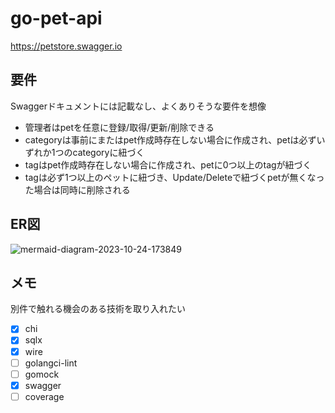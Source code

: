 ﻿# go-pet-api
https://petstore.swagger.io

## 要件
Swaggerドキュメントには記載なし、よくありそうな要件を想像
- 管理者はpetを任意に登録/取得/更新/削除できる
- categoryは事前にまたはpet作成時存在しない場合に作成され、petは必ずいずれか1つのcategoryに紐づく
- tagはpet作成時存在しない場合に作成され、petに0つ以上のtagが紐づく
- tagは必ず1つ以上のペットに紐づき、Update/Deleteで紐づくpetが無くなった場合は同時に削除される

## ER図
![mermaid-diagram-2023-10-24-173849](https://github.com/rare0b/go-pet-api/assets/125894090/c13d09f1-1f01-4994-b8a9-637ce47dff3f)

## メモ
別件で触れる機会のある技術を取り入れたい
- [x] chi
- [x] sqlx
- [x] wire
- [ ] golangci-lint
- [ ] gomock
- [x] swagger
- [ ] coverage
